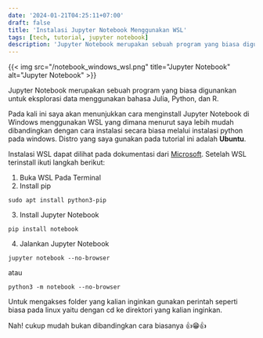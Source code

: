 ```yaml
---
date: '2024-01-21T04:25:11+07:00'
draft: false
title: 'Instalasi Jupyter Notebook Menggunakan WSL'
tags: [tech, tutorial, jupyter notebook]
description: 'Jupyter Notebook merupakan sebuah program yang biasa digunankan untuk eksplorasi data menggunakan bahasa Julia, Python, dan R. Pada tutorial ini saya akan menunjukkan cara instalasi Jupyter Notebook dengan WSL.'
---
```

{{< img src="/notebook_windows_wsl.png" title="Jupyter Notebook" alt="Jupyter Notebook" >}}

Jupyter Notebook merupakan sebuah program yang biasa digunankan untuk eksplorasi data menggunakan bahasa Julia, Python, dan R. 

Pada kali ini saya akan menunjukkan cara menginstall Jupyter Notebook di Windows menggunakan WSL yang dimana menurut saya lebih mudah dibandingkan dengan cara instalasi secara biasa melalui instalasi python pada windows. Distro yang saya gunakan pada tutorial ini adalah **Ubuntu**.


Instalasi WSL dapat dilihat pada dokumentasi dari [Microsoft](https://learn.microsoft.com/en-us/windows/wsl/install). Setelah WSL terinstall ikuti langkah berikut:
1. Buka WSL Pada Terminal
2. Install pip
```shell
sudo apt install python3-pip
```
3. Install Jupyter Notebook
```shell
pip install notebook
```
4. Jalankan Jupyter Notebook
```shell
jupyter notebook --no-browser
```
atau
```shell
python3 -m notebook --no-browser

```
Untuk mengakses folder yang kalian inginkan gunakan perintah seperti biasa pada linux yaitu dengan cd ke direktori yang kalian inginkan.

Nah! cukup mudah bukan dibandingkan cara biasanya 👍😁👍
